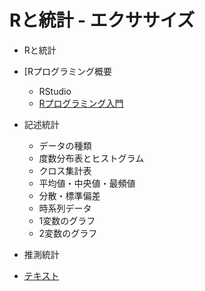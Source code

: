 # Rと統計 - エクササイズ

+ Rと統計
+ [Rプログラミング概要
    + RStudio
    + [Rプログラミング入門](04/01_ex.md)
+ 記述統計
    + データの種類
    + 度数分布表とヒストグラム
    + クロス集計表
    + 平均値・中央値・最頻値
    + 分散・標準偏差
    + 時系列データ
    + 1変数のグラフ
    + 2変数のグラフ
+ 推測統計

+ [テキスト](../)
